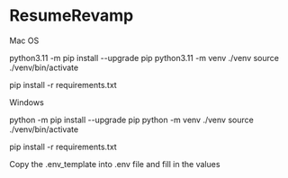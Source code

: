 # ResumeRevamp

Mac OS

python3.11 -m pip install --upgrade pip
python3.11 -m venv ./venv
source ./venv/bin/activate

pip install -r requirements.txt


Windows

python -m pip install --upgrade pip
python -m venv ./venv
source ./venv/bin/activate

pip install -r requirements.txt

Copy the .env_template into .env file and fill in the values